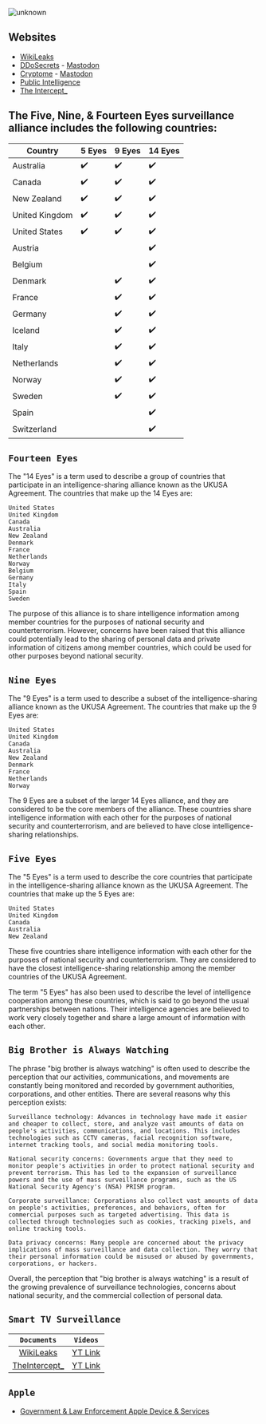 ![unknown](https://user-images.githubusercontent.com/53458032/169435725-624e794e-fec9-464a-be9e-d8cc6d28f468.png)

## Websites
- [WikiLeaks](https://wikileaks.org/)
- [DDoSecrets](https://ddosecrets.com/wiki/Distributed_Denial_of_Secrets) - [Mastodon](https://kolektiva.social/@ddosecrets)
- [Cryptome](https://cryptome.org/) - [Mastodon](https://mastodon.social/@Cryptome)
- [Public Intelligence](https://publicintelligence.net/)
- [The Intercept_](https://theintercept.com/)

## The Five, Nine, & Fourteen Eyes surveillance alliance includes the following countries:

| Country       | 5 Eyes | 9 Eyes | 14 Eyes |
|---------------|--------|--------|---------|
| Australia     | ✔️     | ✔️     | ✔️      |
| Canada        | ✔️     | ✔️     | ✔️      |
| New Zealand   | ✔️     | ✔️     | ✔️      |
| United Kingdom| ✔️     | ✔️     | ✔️      |
| United States  | ✔️     | ✔️     | ✔️      |
| Austria       |        |        | ✔️      |
| Belgium       |        |        | ✔️      |
| Denmark       |        | ✔️     | ✔️      |
| France        |        | ✔️     | ✔️      |
| Germany       |        | ✔️     | ✔️      |
| Iceland       |        | ✔️     | ✔️      |
| Italy         |        | ✔️     | ✔️      |
| Netherlands   |        | ✔️     | ✔️      |
| Norway        |        | ✔️     | ✔️      |
| Sweden        |        | ✔️     | ✔️      |
| Spain         |        |        | ✔️      |
| Switzerland   |        |        | ✔️      |

## ``Fourteen Eyes``
The "14 Eyes" is a term used to describe a group of countries that participate in an intelligence-sharing alliance known as the UKUSA Agreement. The countries that make up the 14 Eyes are:

    United States
    United Kingdom
    Canada
    Australia
    New Zealand
    Denmark
    France
    Netherlands
    Norway
    Belgium
    Germany
    Italy
    Spain
    Sweden

The purpose of this alliance is to share intelligence information among member countries for the purposes of national security and counterterrorism. However, concerns have been raised that this alliance could potentially lead to the sharing of personal data and private information of citizens among member countries, which could be used for other purposes beyond national security.

## ``Nine Eyes``
The "9 Eyes" is a term used to describe a subset of the intelligence-sharing alliance known as the UKUSA Agreement. The countries that make up the 9 Eyes are:

    United States
    United Kingdom
    Canada
    Australia
    New Zealand
    Denmark
    France
    Netherlands
    Norway

The 9 Eyes are a subset of the larger 14 Eyes alliance, and they are considered to be the core members of the alliance. These countries share intelligence information with each other for the purposes of national security and counterterrorism, and are believed to have close intelligence-sharing relationships.

## ``Five Eyes``
The "5 Eyes" is a term used to describe the core countries that participate in the intelligence-sharing alliance known as the UKUSA Agreement. The countries that make up the 5 Eyes are:

    United States
    United Kingdom
    Canada
    Australia
    New Zealand

These five countries share intelligence information with each other for the purposes of national security and counterterrorism. They are considered to have the closest intelligence-sharing relationship among the member countries of the UKUSA Agreement.

The term "5 Eyes" has also been used to describe the level of intelligence cooperation among these countries, which is said to go beyond the usual partnerships between nations. Their intelligence agencies are believed to work very closely together and share a large amount of information with each other.

## ``Big Brother is Always Watching``
The phrase "big brother is always watching" is often used to describe the perception that our activities, communications, and movements are constantly being monitored and recorded by government authorities, corporations, and other entities. There are several reasons why this perception exists:

    Surveillance technology: Advances in technology have made it easier and cheaper to collect, store, and analyze vast amounts of data on people's activities, communications, and locations. This includes technologies such as CCTV cameras, facial recognition software, internet tracking tools, and social media monitoring tools.

    National security concerns: Governments argue that they need to monitor people's activities in order to protect national security and prevent terrorism. This has led to the expansion of surveillance powers and the use of mass surveillance programs, such as the US National Security Agency's (NSA) PRISM program.

    Corporate surveillance: Corporations also collect vast amounts of data on people's activities, preferences, and behaviors, often for commercial purposes such as targeted advertising. This data is collected through technologies such as cookies, tracking pixels, and online tracking tools.

    Data privacy concerns: Many people are concerned about the privacy implications of mass surveillance and data collection. They worry that their personal information could be misused or abused by governments, corporations, or hackers.

Overall, the perception that "big brother is always watching" is a result of the growing prevalence of surveillance technologies, concerns about national security, and the commercial collection of personal data.

## ``Smart TV Surveillance``
| `Documents` | `Videos` |
|:---:|:---:|
| [WikiLeaks](https://wikileaks.org/ciav7p1/cms/page_12353643.html) | [YT Link](https://youtu.be/ZZCCrKzaGhY) |
| [TheIntercept_](https://theintercept.com/2017/03/07/wikileaks-dump-shows-cia-could-turn-smart-tvs-into-listening-devices/) | [YT Link](https://youtu.be/a42f55YOCSg) |

## ``Apple``
 - [Government & Law Enforcement Apple Device & Services](https://www.apple.com/legal/privacy/law-enforcement-guidelines-us.pdf)
